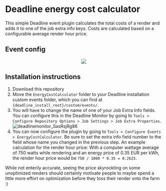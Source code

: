 # Deadline energy cost calculator

This simple Deadline event plugin calculates the total costs of a render and adds it to one of the job extra info keys. Costs are calculated based on a configurable average render hour price.

## Event config

<p align="center">
  <img src="https://github.com/BreakTools/deadline-energy-cost-calculator/assets/63094424/5b155d01-02dd-43b4-a29d-4276fdf9af92" />
</p>

## Installation instructions

1. Download this repository
2. Move the `EnergyCostCalculator` folder to your Deadline installation custom events folder, which you can find at `{deadline_install_root}/custom/events/`.
3. You will have to change the name of one of your Job Extra Info fields. You can configure this in the Deadline Monitor by going to `Tools > Configure Repository Options > Job Settings > Job Extra Properties`.
   ![deadlinemonitor_SasRsjRg86](https://github.com/BreakTools/deadline-energy-cost-calculator/assets/63094424/160a8e40-fb1c-4124-b32c-8ef85e2f6da1)
4. You can now configure the plugin by going to `Tools > Configure Events > EnergyCostCalculator`. Be sure to set the extra info field number to the field whose name you changed in the previous step. An example calculation for the render hour price: With a computer wattage average of 750 watts while rendering and an energy price of 0.35 EUR per kWh, the render hour price would be `750 / 1000 * 0.35 = 0.2625`.

While not enterily accurate, seeing the price skyrockting on some unoptimized renders should certainly motivate people to maybe spend a little more effort on optimization before they toss their render onto the farm :)

